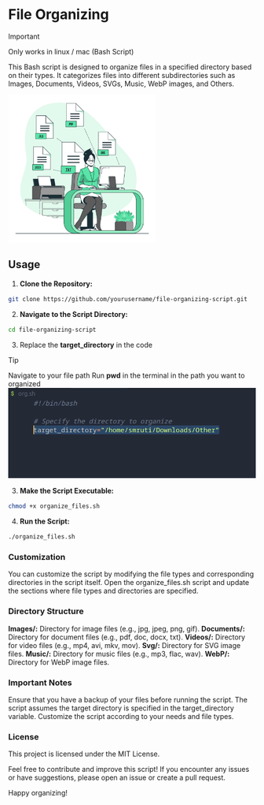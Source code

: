# File Organizing 
> [!IMPORTANT]
> Only works in linux / mac
> (Bash Script)

This Bash script is designed to organize files in a specified directory based on their types. It categorizes files into different subdirectories such as Images, Documents, Videos, SVGs, Music, WebP images, and Others.

<img src="./src/4560016.jpg" alt="Alt text" height="300">

## Usage

1. **Clone the Repository:**
```bash
git clone https://github.com/yourusername/file-organizing-script.git
```
2. **Navigate to the Script Directory:**

```bash
cd file-organizing-script
```

3. Replace the **target_directory** in the code
> [!TIP]
> Navigate to your file path
Run **pwd** in the terminal in the path you want to organized
![](./src/g.png)


3. **Make the Script Executable:**

```bash
chmod +x organize_files.sh
```

4. **Run the Script:**

```bash
./organize_files.sh
```
### Customization

You can customize the script by modifying the file types and corresponding directories in the script itself. Open the organize_files.sh script and update the sections where file types and directories are specified.

### Directory Structure

**Images/:** Directory for image files (e.g., jpg, jpeg, png, gif).
**Documents/:** Directory for document files (e.g., pdf, doc, docx, txt).
**Videos/:** Directory for video files (e.g., mp4, avi, mkv, mov).
**Svg/:** Directory for SVG image files.
**Music/:** Directory for music files (e.g., mp3, flac, wav).
**WebP/:** Directory for WebP image files.

### Important Notes

Ensure that you have a backup of your files before running the script.
The script assumes the target directory is specified in the target_directory variable.
Customize the script according to your needs and file types.

### License

This project is licensed under the MIT License.

Feel free to contribute and improve this script! If you encounter any issues or have suggestions, please open an issue or create a pull request.

Happy organizing!